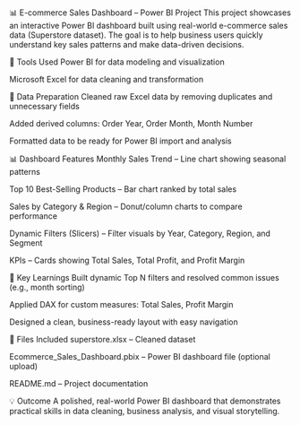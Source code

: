 📊 E-commerce Sales Dashboard – Power BI Project
This project showcases an interactive Power BI dashboard built using real-world e-commerce sales data (Superstore dataset). The goal is to help business users quickly understand key sales patterns and make data-driven decisions.

🔧 Tools Used
Power BI for data modeling and visualization

Microsoft Excel for data cleaning and transformation

🧹 Data Preparation
Cleaned raw Excel data by removing duplicates and unnecessary fields

Added derived columns: Order Year, Order Month, Month Number

Formatted data to be ready for Power BI import and analysis

📊 Dashboard Features
Monthly Sales Trend – Line chart showing seasonal patterns

Top 10 Best-Selling Products – Bar chart ranked by total sales

Sales by Category & Region – Donut/column charts to compare performance

Dynamic Filters (Slicers) – Filter visuals by Year, Category, Region, and Segment

KPIs – Cards showing Total Sales, Total Profit, and Profit Margin

🧠 Key Learnings
Built dynamic Top N filters and resolved common issues (e.g., month sorting)

Applied DAX for custom measures: Total Sales, Profit Margin

Designed a clean, business-ready layout with easy navigation

📁 Files Included
superstore.xlsx – Cleaned dataset

Ecommerce_Sales_Dashboard.pbix – Power BI dashboard file (optional upload)

README.md – Project documentation

💡 Outcome
A polished, real-world Power BI dashboard that demonstrates practical skills in data cleaning, business analysis, and visual storytelling.

